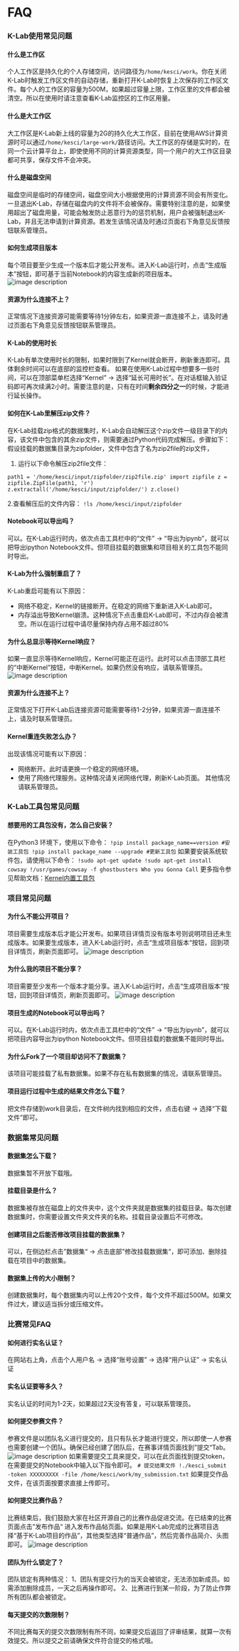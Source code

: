 # FAQ

### K-Lab使用常见问题
#### 什么是工作区
个人工作区是持久化的个人存储空间，访问路径为`/home/kesci/work`。你在关闭K-Lab时触发工作区文件的自动存储，重新打开K-Lab时恢复上次保存的工作区文件。每个人的工作区的容量为500M，如果超过容量上限，工作区里的文件都会被清空。所以在使用时请注意查看K-Lab监控区的工作区用量。

#### 什么是大工作区
大工作区是K-Lab新上线的容量为2G的持久化大工作区，目前在使用AWS计算资源时可以通过`/home/kesci/large-work/`路径访问。大工作区的存储是实时的，在同一个云计算平台上，即使使用不同的计算资源类型，同一个用户的大工作区目录都可共享，保存文件不会冲突。

#### 什么是磁盘空间
磁盘空间是临时的存储空间，磁盘空间大小根据使用的计算资源不同会有所变化。一旦退出K-Lab，存储在磁盘内的文件将不会被保存。需要特别注意的是，如果使用超出了磁盘用量，可能会触发防止恶意行为的惩罚机制，用户会被强制退出K-Lab，并且无法申请到计算资源。若发生该情况请及时通过页面右下角意见反馈按钮联系管理员。

#### 如何生成项目版本
每个项目要至少生成一个版本后才能公开发布。进入K-Lab运行时，点击“生成版本”按钮，即可基于当前Notebook的内容生成新的项目版本。
 ![image description](/image/生成版本.png)

#### 资源为什么连接不上？
正常情况下连接资源可能需要等待1分钟左右，如果资源一直连接不上，请及时通过页面右下角意见反馈按钮联系管理员。

#### K-Lab的使用时长
K-Lab有单次使用时长的限制，如果时限到了Kernel就会断开，刷新重连即可。具体剩余时间可以在底部的监控栏查看。
如果在使用K-Lab过程中想要多一些时间，可以在顶部菜单栏选择“Kernel” → 选择“延长可用时长”。在对话框输入验证码即可再次续满2小时。需要注意的是，只有在时间**剩余四分之一**的时候，才能进行延长操作。

#### 如何在K-Lab里解压zip文件？
在K-Lab挂载zip格式的数据集时，K-Lab会自动解压这个zip文件一级目录下的内容，该文件中包含的其余zip文件，则需要通过Python代码完成解压。步骤如下：
假设挂载的数据集目录为zipfolder，文件中包含了名为zip2file的zip文件，

1. 运行以下命令解压zip2file文件：

`path1 = '/home/kesci/input/zipfolder/zip2file.zip'
import zipfile
z = zipfile.ZipFile(path1, 'r')
z.extractall('/home/kesci/input/zipfolder/')
z.close()`

2.查看解压后的文件内容：
`!ls /home/kesci/input/zipfolder`

#### Notebook可以导出吗？
可以。在K-Lab运行时内，依次点击工具栏中的“文件” → “导出为ipynb”，就可以把导出ipython Notebook文件。但项目挂载的数据集和项目相关的工具包不能同时导出。

#### K-Lab为什么强制重启了？
K-Lab重启可能有以下原因：
* 网络不稳定，Kernel的链接断开。在稳定的网络下重新进入K-Lab即可。
* 内存溢出导致Kernel崩溃。这种情况下点击重启K-Lab即可，不过内存会被清空。所以在运行过程中请尽量保持内存占用不超过80%

#### 为什么总显示等待Kernel响应？
如果一直显示等待Kernel响应，Kernel可能正在运行。此时可以点击顶部工具栏的“中断Kernel”按钮，中断Kernel。如果仍然没有响应，请联系管理员。
 ![image description](/image/cut-kernel.png)

#### 资源为什么连接不上？
正常情况下打开K-Lab后连接资源可能需要等待1-2分钟，如果资源一直连接不上，请及时联系管理员。

#### Kernel重连失败怎么办？
出现该情况可能有以下原因：
* 网络断开。此时请更换一个稳定的网络环境。
* 使用了网络代理服务。这种情况请关闭网络代理，刷新K-Lab页面。
其他情况请联系管理员。

### K-Lab工具包常见问题
#### 想要用的工具包没有，怎么自己安装？
在Python3 环境下，使用以下命令：
`!pip install package_name==version #安装工具包
!pip install package_name --upgrade #更新工具包`
如果要安装系统软件包，请使用以下命令：
`!sudo apt-get update
!sudo apt-get install cowsay
!/usr/games/cowsay -f ghostbusters Who you Gonna Call`
更多指令参见帮助文档：[Kernel内置工具包](./kernel_pkg.md)


### 项目常见问题
#### 为什么不能公开项目？
项目需要生成版本后才能公开发布。如果项目详情页没有版本号则说明项目还未生成版本。如果要生成版本，进入K-Lab运行时，点击“生成项目版本“按钮，回到项目详情页，刷新页面即可。
![image description](/image/生成版本.png)


#### 为什么我的项目不能分享？
项目需要至少发布一个版本才能分享。进入K-Lab运行时，点击“生成项目版本“按钮，回到项目详情页，刷新页面即可。
![image description](/image/生成版本.png)


#### 项目生成的Notebook可以导出吗？
可以。在K-Lab运行时内，依次点击工具栏中的“文件” → “导出为ipynb”，就可以把项目内容导出为ipython Notebook文件。但项目挂载的数据集不能同时导出。

#### 为什么Fork了一个项目却访问不了数据集？
该项目可能挂载了私有数据集。如果不存在私有数据集的情况，请联系管理员。

#### 项目运行过程中生成的结果文件怎么下载？
把文件存储到work目录后，在文件树内找到相应的文件，点击右键 → 选择“下载文件”即可。


### 数据集常见问题
#### 数据集怎么下载？
数据集暂不开放下载哦。

#### 挂载目录是什么？
数据集被存放在磁盘上的文件夹中，这个文件夹就是数据集的挂载目录。每次创建数据集时，你需要设置文件夹文件夹的名称。挂载目录设置后不可修改。

#### 创建项目之后能否修改项目挂载的数据集？
可以，在侧边栏点击”数据集“ → 点击底部”修改挂载数据集“，即可添加、删除挂载在项目中的数据集。

#### 数据集上传的大小限制？
创建数据集时，每个数据集内可以上传20个文件，每个文件不超过500M。如果文件过大，建议适当拆分或压缩文件。


### 比赛常见FAQ
#### 如何进行实名认证？
在网站右上角，点击个人用户名 → 选择“账号设置” → 选择“用户认证” → 实名认证

#### 实名认证要等多久？
实名认证的时间为1-2天，如果超过2天没有答复，可以联系管理员。

#### 如何提交参赛文件？
参赛文件是以团队名义进行提交的，且只有队长才能进行提交，所以即使一人参赛也需要创建一个团队。确保已经创建了团队后，在赛事详情页面找到”提交“Tab。
![image description](/image/submit-tab.png)
如果需要提交工具来提交，可以在此页面找到提交token，在需要提交的Notebook中输入以下指令即可。
`# 提交结果文件
!./kesci_submit -token XXXXXXXXX -file /home/kesci/work/my_submission.txt`
如果提交作品文件，在该页面按要求直接上传即可。

#### 如何提交比赛作品？
比赛结束后，我们鼓励大家在社区开源自己的比赛作品促进交流。在已结束的比赛页面点击”发布作品“ 进入发布作品帖页面。如果是用K-Lab完成的比赛项目选择“基于K-Lab项目的作品”，其他类型选择“普通作品”，然后完善作品简介、头图即可。
![image description](/image/submit-作品.png)

#### 团队为什么锁定了？
团队锁定有两种情况：
1、团队有提交行为的当天会被锁定，无法添加新成员。如需添加删除成员，一天之后再操作即可。
2、比赛进行到某一阶段，为了防止作弊所有团队都会被锁定。

#### 每天提交的次数限制？
不同比赛每天的提交次数限制有所不同，如果提交后返回了评审结果，就算一次有效提交。所以提交之前请确保文件符合提交的格式哦。
